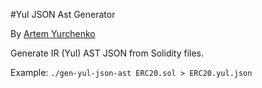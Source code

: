 #Yul JSON Ast Generator

By [Artem Yurchenko](https://github.com/murcake)


Generate IR (Yul) AST JSON from Solidity files.

Example: `./gen-yul-json-ast ERC20.sol > ERC20.yul.json`
